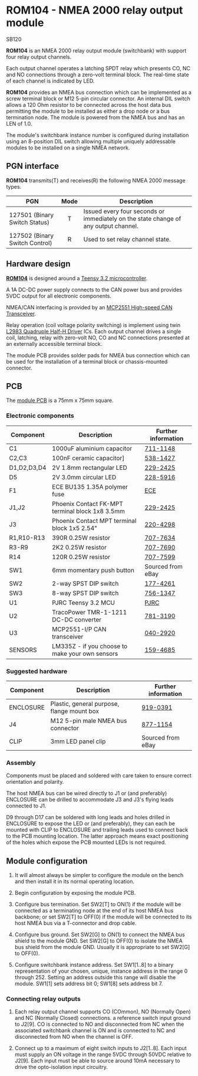 # ROM104 - NMEA 2000 relay output module

SB120

__ROM104__ is an NMEA 2000 relay output module (switchbank) with
support four relay output channels.

Each output channel operates a latching SPDT relay which presents
CO, NC and NO connections through a zero-volt terminal block.
The real-time state of each channel is indicated by LED.

__ROM104__ provides an NMEA bus connection which can be implemented
as a screw terminal block or M12 5-pin circular connector.
An internal DIL switch allows a 120 Ohm resistor to be connected
across the host data bus permitting the module to be installed as
either a drop node or a bus termination node.
The module is powered from the NMEA bus and has an LEN of 1.0.

The module's switchbank instance number is configured during
installation using an 8-position DIL switch allowing multiple
uniquely addressable modules to be installed on a single NMEA
network.

## PGN interface

__ROM104__ transmits(T) and receives(R) the following NMEA 2000
message types.

| PGN | Mode   | Description |
| --- | :----: | ----------- |
| 127501 (Binary Switch Status)  | T | Issued every four seconds or immediately on the state change of any output channel. |
| 127502 (Binary Switch Control) | R | Used to set relay channel state.  

## Hardware design

[__ROM104__](./ROM104.sch.pdf) is designed around a
[Teensy 3.2 microcontroller](https://www.pjrc.com/store/teensy32.html).

A 1A DC-DC power supply connects to the CAN power bus and provides 5VDC
output for all electronic components.

NMEA/CAN interfacing is provided by an
[MCP2551 High-speed CAN Transceiver](http://ww1.microchip.com/downloads/en/devicedoc/20001667g.pdf).

Relay operation (coil voltage polarity switching) is implement using
twin
[L2983 Quadruple Half-H Driver]()
ICs.
Each output channel drives a single coil, latching, relay with
zero-volt NO, CO and NC connections presented at an externally
accessible terminal block.

The module PCB provides solder pads for NMEA bus connection which can
be used for the installation of a terminal block or chassis-mounted
connector. 

## PCB

The
[module PCB](./ROM104.brd.pdf)
is a 75mm x 75mm square. 

### Electronic components

| Component   | Description                                     | Further information
|------------ |------------------------------------------------ |--------------------- |
| C1          | 1000uF aluminium capacitor                      | [711-1148](https://uk.rs-online.com/web/p/aluminium-capacitors/7111148)
| C2,C3       | 100nF ceramic capacitor]                        | [538-1427](https://uk.rs-online.com/web/p/mlccs-multilayer-ceramic-capacitors/5381427)
| D1,D2,D3,D4 | 2V 1.8mm rectangular LED                        | [229-2425](https://uk.rs-online.com/web/p/leds/2292425)
| D5          | 2V 3.0mm circular LED                           | [228-5916](https://uk.rs-online.com/web/p/leds/2285916)
| F1          | ECE BU135 1.35A polymer fuse                    | [ECE](https://www.ece.com.tw/images/cgcustom/file020170930043926.pdf)
| J1,J2       | Phoenix Contact FK-MPT terminal block 1x8 3.5mm | [229-2425](https://uk.rs-online.com/web/p/pcb-terminal-blocks/8020169)
| J3          | Phoenix Contact MPT terminal block 1x5 2.54"    | [220-4298](https://uk.rs-online.com/web/p/pcb-terminal-blocks/2204298)
| R1,R10-R13  | 390R 0.25W resistor                             | [707-7634](https://uk.rs-online.com/web/p/through-hole-resistors/7077634)
| R3-R9       | 2K2 0.25W resistor                              | [707-7690](https://uk.rs-online.com/web/p/through-hole-resistors/7077690)
| R14         | 120R 0.25W resistor                             | [707-7599](https://uk.rs-online.com/web/p/through-hole-resistors/7077599)
| SW1         | 6mm momentary push button                       | Sourced from eBay
| SW2         | 2-way SPST DIP switch                           | [177-4261](https://uk.rs-online.com/web/p/dip-sip-switches/1774261)
| SW3         | 8-way SPST DIP switch                           | [756-1347](https://uk.rs-online.com/web/p/dip-sip-switches/7561347)
| U1          | PJRC Teensy 3.2 MCU                             | [PJRC](https://www.pjrc.com/store/teensy32.html)
| U2          | TracoPower TMR-1-1211 DC-DC converter           | [781-3190](https://uk.rs-online.com/web/p/dc-dc-converters/7813190)
| U3          | MCP2551-I/P CAN transceiver                     | [040-2920](https://uk.rs-online.com/web/p/can-interface-ics/0402920)
| SENSORS     | LM335Z - if you choose to make your own sensors | [159-4685](https://uk.rs-online.com/web/p/temperature-humidity-sensor-ics/1594685)

### Suggested hardware

| Component   | Description                                     | Further information
|------------ |------------------------------------------------ |--------------------- |
| ENCLOSURE   | Plastic, general purpose, flange mount box      | [919-0391](https://uk.rs-online.com/web/p/general-purpose-enclosures/9190391)
| J4          | M12 5-pin male NMEA bus connector               | [877-1154](https://uk.rs-online.com/web/p/industrial-circular-connectors/8771154)
| CLIP        | 3mm LED panel clip                              | Sourced from eBay

### Assembly

Components must be placed and soldered with care taken to ensure
correct orientation and polarity.

The host NMEA bus can be wired directly to J1 or (and preferably)
ENCLOSURE can be drilled to accommodate J3 and J3's flying leads
connected to J1.

D9 through D17 can be soldered with long leads and holes drilled in
ENCLOSURE to expose the LED or (and preferably), they can each be
mounted with CLIP to ENCLOSURE and trailing leads used to connect
back to the PCB mounting location.
The latter approach means exact positioning of the holes which
expose the PCB mounted LEDs is not required.

## Module configuration

1. It will almost always be simpler to configure the module on the bench
   and then install it in its normal operating location.

2. Begin configuration by exposing the module PCB.

3. Configure bus termination.
   Set SW2[T] to ON(1) if the module will be connected as a terminating node
   at the end of its host NMEA bus backbone; or
   set SW2[T] to OFF(0) if the module will be connected to its host NMEA bus
   via a T-connector and drop cable.

4. Configure bus ground.
   Set SW2[G] to ON(1) to connect the NMEA bus shield to the module GND.
   Set SW2[G] to OFF(0) to isolate the NMEA bus shield from the module GND.
   Usually it is appropriate to set SW2[G] to OFF(0).

5. Configure switchbank instance address.
   Set SW1[1..8] to a binary representation of your chosen, unique, instance
   address in the range 0 through 252.
   Setting an address outside this range will disable the module.
   SW1[1] sets address bit 0; SW1[8] sets address bit 7.
   
### Connecting relay outputs

1. Each relay output channel supports CO (COmmon), NO (Normally Open) and NC
   (Normally Closed) connections. a reference switch input ground to J2[9].
   CO is connected to NO and disconnected from NC when the associated switchbank
   channel is ON and is connected to NC and disconnected from NO when the
   channel is OFF.

2. Connect up to a maximum of eight switch inputs to J2[1..8].
   Each input must supply an ON voltage in the range 5VDC through 50VDC
   relative to J2[9].
   Each input must be able to source around 10mA necessary to drive the
   opto-isolation input circuitry.
